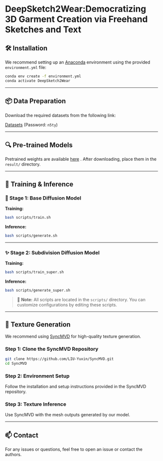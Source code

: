 <h1>DeepSketch2Wear:Democratizing 3D Garment Creation via Freehand Sketches and Text</h1>

## 🛠️ Installation

We recommend setting up an [Anaconda](https://www.anaconda.com/) environment using the provided `environment.yml` file:

```bash
conda env create -f environment.yml
conda activate DeepSketch2Wear
```

---

## 📦 Data Preparation

Download the required datasets from the following link:

[Datasets](https://pan.baidu.com/s/1-6MWddmB0DexTDrknT3swQ) (Password: `n5ty`)

---

## 🔍 Pre-trained Models

Pretrained weights are available [here](https://pan.baidu.com/s/1TKV73FX-seoTxUeWvtdpzQ) . After downloading, place them in the `result/` directory.

---

## 🚀 Training & Inference

### 🎯 Stage 1: Base Diffusion Model

**Training:**

```bash
bash scripts/train.sh
```

**Inference:**

```bash
bash scripts/generate.sh
```
---

### ✨ Stage 2: Subdivision Diffusion Model

**Training:**

```bash
bash scripts/train_super.sh
```

**Inference:**

```bash
bash scripts/generate_super.sh
```

> 📁 **Note:** All scripts are located in the `scripts/` directory. You can customize configurations by editing these scripts.

---

## 🎨 Texture Generation

We recommend using [SyncMVD](https://github.com/LIU-Yuxin/SyncMVD) for high-quality texture generation.

### Step 1: Clone the SyncMVD Repository

```bash
git clone https://github.com/LIU-Yuxin/SyncMVD.git
cd SyncMVD
```

### Step 2: Environment Setup

Follow the installation and setup instructions provided in the SyncMVD repository.

### Step 3: Texture Inference

Use SyncMVD with the mesh outputs generated by our model.

---

## 📫 Contact

For any issues or questions, feel free to open an issue or contact the authors.
